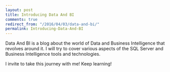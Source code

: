```yaml
---
layout: post
title: Introducing Data And BI
comments: true
redirect_from: "/2016/04/03/data-and-bi/"
permalink: Introducing-Data-And-BI
---
```


Data And BI is a blog about the world of Data and Business Intelligence that revolves around it. I will try to cover various aspects of the SQL Server and Business Intelligence tools and technologies.

I invite to take this journey with me!
Keep learning!
